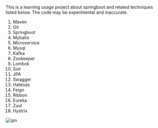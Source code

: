 This is a learning usage project about springboot and related techniques listed below. The code may be experimental and inaccurate.

1. Maven
2. Git
3. Springboot
4. Mybatis
5. Microservice
6. Mysql
7. Kafka
8. Zookeeper
9. Lombok
10. Solr
11. JPA
12. Swagger
13. Hateoas
14. Feign
15. Ribbon
16. Eureka
17. Zuul
18. Hystrix

![qin](https://club1.autoimg.cn/album/userphotos/2014/07/04/500_31c8e48f-bb86-438d-926e-afe89eba942a.jpg "秦logo")
